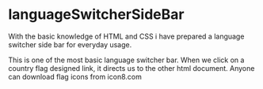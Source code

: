# languageSwitcherSideBar
With the basic knowledge of HTML and CSS i have prepared a language switcher side bar for everyday usage.

This is one of the most basic language switcher bar. When we click on a country flag designed link,  it directs us to the other html document.
Anyone can download flag icons from icon8.com
